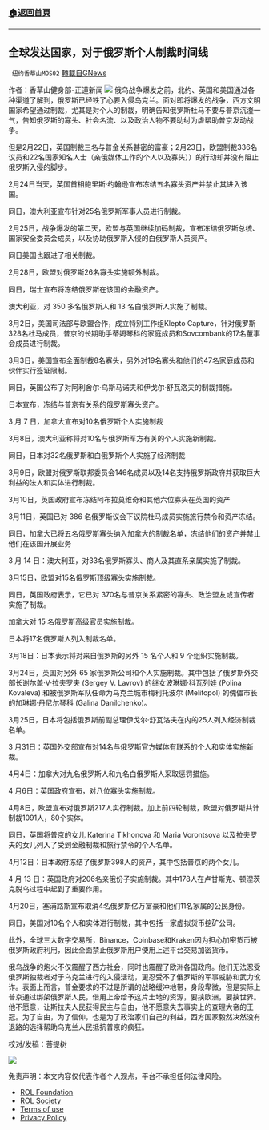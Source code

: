 ###  [:house:返回首頁](https://github.com/ourhimalayas/txt)
---


## 全球发达国家，对于俄罗斯个人制裁时间线
` 纽约香草山MOS02` [轉載自GNews](https://gnews.org/zh-hans/2413274/)

作者：香草山健身部-正道新闻
![](https://cdn.discordapp.com/attachments/902205163622776852/956563844661121124/image0.png)
俄乌战争爆发之前，北约、英国和美国通过各种渠道了解到，俄罗斯已经铁了心要入侵乌克兰。面对即将爆发的战争，西方文明国家希望通过制裁，尤其是对个人的制裁，明确告知俄罗斯杜马不要与普京沆瀣一气，告知俄罗斯的寡头、社会名流、以及政治人物不要助纣为虐帮助普京发动战争。

但是2月22日，英国制裁三名与普金关系甚密的富豪；2月23日，欧盟制裁336名议员和22名国家知名人士（亲俄媒体工作的个人以及寡头））的行动却并没有阻止俄罗斯入侵的脚步。

2月24日当天，英国首相鲍里斯·约翰逊宣布冻结五名寡头资产并禁止其进入该国。

同日，澳大利亚宣布针对25名俄罗斯军事人员进行制裁。

2月25日，战争爆发的第二天，欧盟与英国继续加码制裁，宣布冻结俄罗斯总统、国家安全委员会成员，以及协助俄罗斯入侵的白俄罗斯人员资产。

同日美国也跟进了相关制裁。

2月28日，欧盟对俄罗斯26名寡头实施额外制裁。

同日，瑞士宣布将冻结俄罗斯在该国的金融资产。

澳大利亚，对 350 多名俄罗斯人和 13 名白俄罗斯人实施了制裁。

3月2日，美国司法部与欧盟合作，成立特别工作组Klepto Capture，针对俄罗斯328名杜马成员，普京的长期助手蒂姆琴科的家庭成员和Sovcombank的17名董事会成员进行制裁。

3月3日，美国宣布全面制裁8名寡头，另外对19名寡头和他们的47名家庭成员和伙伴实行签证限制。

同日，英国公布了对阿利舍尔·乌斯马诺夫和伊戈尔·舒瓦洛夫的制裁措施。

日本宣布，冻结与普京有关系的俄罗斯寡头资产。

3 月 7 日，加拿大宣布对10名俄罗斯个人实施制裁

3月8日，澳大利亚称将对10名与俄罗斯军方有关的个人实施新制裁。

同日，日本对32名俄罗斯和白俄罗斯个人实施了经济制裁

3月9日，欧盟对俄罗斯联邦委员会146名成员以及14名支持俄罗斯政府并获取巨大利益的法人和实体进行制裁。

3月10日，英国政府宣布冻结阿布拉莫维奇和其他六位寡头在英国的资产

3月11日，英国已对 386 名俄罗斯议会下议院杜马成员实施旅行禁令和资产冻结。

同日，加拿大已将五名俄罗斯寡头纳入加拿大的制裁名单，冻结他们的资产并禁止他们在该国开展业务

3 月 14 日：澳大利亚，对33名俄罗斯寡头、商人及其直系亲属实施了制裁。

3月15日，欧盟对15名俄罗斯顶级寡头实施制裁。

同日，英国政府表示，它已对 370名与普京关系紧密的寡头、政治盟友或宣传者实施了制裁。

加拿大对 15 名俄罗斯高级官员实施制裁。

日本将17名俄罗斯人列入制裁名单。

3月18日：日本表示将对来自俄罗斯的另外 15 名个人和 9 个组织实施制裁。

3月24日，英国对另外 65 家俄罗斯公司和个人实施制裁。其中包括了俄罗斯外交部长谢尔盖·V·拉夫罗夫 (Sergey V. Lavrov) 的继女波琳娜·科瓦列娃 (Polina Kovaleva) 和被俄罗斯军队任命为乌克兰城市梅利托波尔 (Melitopol) 的傀儡市长的加琳娜·丹尼尔琴科 (Galina Danilchenko)。

3月25日，日本将包括俄罗斯前副总理伊戈尔·舒瓦洛夫在内的25人列入经济制裁名单。

3 月31日：英国外交部宣布对14名与俄罗斯官方媒体有联系的个人和实体实施新裁。

4月4日：加拿大对九名俄罗斯人和九名白俄罗斯人采取惩罚措施。

4 月6日：英国政府宣布，对八位寡头实施制裁。

4月8日，欧盟宣布对俄罗斯217人实行制裁。加上前四轮制裁，欧盟对俄罗斯共计制裁1091人，80个实体。

同日，英国将普京的女儿 Katerina Tikhonova 和 Maria Vorontsova 以及拉夫罗夫的女儿列入了受到金融制裁和旅行禁令的个人名单。

4月12日：日本政府冻结了俄罗斯398人的资产，其中包括普京的两个女儿。

4 月 13 日：英国政府对206名亲俄份子实施制裁。其中178人在卢甘斯克、顿涅茨克脱乌过程中起到了重要作用。

4月20日，塞浦路斯宣布取消4名俄罗斯亿万富豪和他们11名家属的公民身份。

同日，美国对10名个人和实体进行制裁，其中包括一家虚拟货币挖矿公司。

此外，全球三大数字交易所，Binance，Coinbase和Kraken因为担心加密货币被俄罗斯政府利用，因此全面禁止俄罗斯用户使用上述平台交易加密货币。

俄乌战争的炮火不仅震醒了西方社会，同时也震醒了欧洲各国政府。他们无法忍受俄罗斯独裁者对于乌克兰进行的入侵活动，更忍受不了俄罗斯的军事威胁和武力讹诈。表面上而言，普金要求的不过是所谓的战略缓冲地带，身段卑微，但是实际上普京通过绑架俄罗斯人民，借用上帝给予这片土地的资源，要挟欧洲，要挟世界。他不愿意，让斯拉夫人民获得民主与自由，他不愿意失去事实上的查理大帝的王冠。为了自由，为了信仰，也是为了政治家们自己的利益，西方国家毅然决然没有退路的选择帮助乌克兰人民抵抗普京的疯狂。

校对/发稿：菩提树

![](https://cdn.discordapp.com/attachments/942466911881539646/965650193439662110/IMG_9237.jpg)

 

免责声明：本文内容仅代表作者个人观点，平台不承担任何法律风险。

- [ROL Foundation](https://rolfoundation.org/)
- [ROL Society](https://rolsociety.org/)
- [Terms of use](https://gnews.org/terms-of-use-3/)
- [Privacy Policy](https://gnews.org/privacy-policy/)
